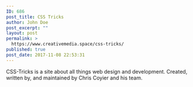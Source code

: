 ```yaml
---
ID: 686
post_title: CSS Tricks
author: John Doe
post_excerpt: ""
layout: post
permalink: >
  https://www.creativemedia.space/css-tricks/
published: true
post_date: 2017-11-08 22:53:31
---
```

CSS-Tricks is a site about all things web design and development. Created, written by, and maintained by Chris Coyier and his team.